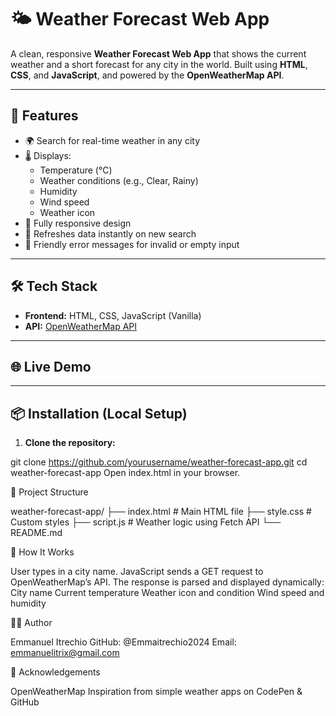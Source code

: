 # 🌤️ Weather Forecast Web App

A clean, responsive **Weather Forecast Web App** that shows the current weather and a short forecast for any city in the world. Built using **HTML**, **CSS**, and **JavaScript**, and powered by the **OpenWeatherMap API**.

---

## 🔧 Features

- 🌍 Search for real-time weather in any city
- 🌡️ Displays:
  - Temperature (°C)
  - Weather conditions (e.g., Clear, Rainy)
  - Humidity
  - Wind speed
  - Weather icon
- 📱 Fully responsive design
- 🔄 Refreshes data instantly on new search
- 🧠 Friendly error messages for invalid or empty input

---

## 🛠️ Tech Stack

- **Frontend:** HTML, CSS, JavaScript (Vanilla)
- **API:** [OpenWeatherMap API](https://openweathermap.org/api)

---

## 🌐 Live Demo

> 

---

## 📦 Installation (Local Setup)

1. **Clone the repository:**

git clone https://github.com/yourusername/weather-forecast-app.git
cd weather-forecast-app
Open index.html in your browser.

🧪 Project Structure

weather-forecast-app/
├── index.html          # Main HTML file
├── style.css           # Custom styles
├── script.js           # Weather logic using Fetch API
└── README.md

🧠 How It Works

User types in a city name.
JavaScript sends a GET request to OpenWeatherMap’s API.
The response is parsed and displayed dynamically:
City name
Current temperature
Weather icon and condition
Wind speed and humidity

🙋‍♂️ Author

Emmanuel Itrechio
GitHub: @Emmaitrechio2024
Email: emmanuelitrix@gmail.com

🌟 Acknowledgements

OpenWeatherMap
Inspiration from simple weather apps on CodePen & GitHub
